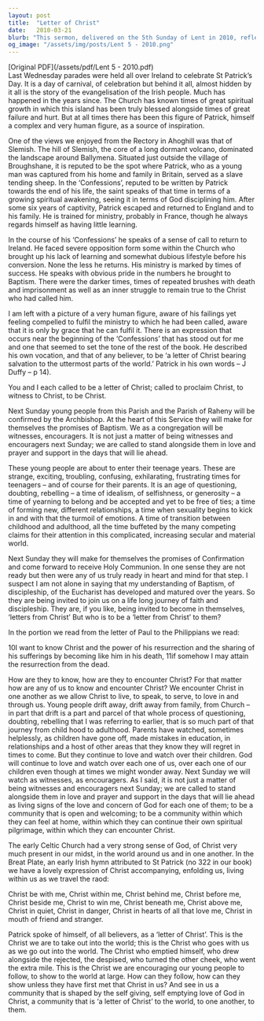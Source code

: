 ```yaml
---
layout: post
title:  "Letter of Christ"
date:   2010-03-21
blurb: "This sermon, delivered on the 5th Sunday of Lent in 2010, reflects on the life and teachings of St. Patrick, and the concept of each believer being a 'letter of Christ'. It discusses the challenges and transitions faced by teenagers, and the importance of the church community in supporting them. The sermon emphasizes the need for believers to embody Christ's teachings and be a living testament of His love and grace."
og_image: "/assets/img/posts/Lent 5 - 2010.png"
---
```

[Original PDF](/assets/pdf/Lent 5 - 2010.pdf)    
Last Wednesday parades were held all over Ireland to celebrate St Patrick’s Day. It is a day of carnival, of celebration but behind it all, almost hidden by it all is the story of the evangelisation of the Irish people. Much has happened in the years since. The Church has known times of great spiritual growth in which this island has been truly blessed alongside times of great failure and hurt. But at all times there has been this figure of Patrick, himself a complex and very human figure, as a source of inspiration.

One of the views we enjoyed from the Rectory in Ahoghill was that of Slemish. The hill of Slemish, the core of a long dormant volcano, dominated the landscape around Ballymena. Situated just outside the village of Broughshane, it is reputed to be the spot where Patrick, who as a young man was captured from his home and family in Britain, served as a slave tending sheep. In the ‘Confessions’, reputed to be written by Patrick towards the end of his life, the saint speaks of that time in terms of a growing spiritual awakening, seeing it in terms of God disciplining him. After some six years of captivity, Patrick escaped and returned to England and to his family. He is trained for ministry, probably in France, though he always regards himself as having little learning.

In the course of his ‘Confessions’ he speaks of a sense of call to return to Ireland. He faced severe opposition form some within the Church who brought up his lack of learning and somewhat dubious lifestyle before his conversion. None the less he returns. His ministry is marked by times of success. He speaks with obvious pride in the numbers he brought to Baptism. There were the darker times, times of repeated brushes with death and imprisonment as well as an inner struggle to remain true to the Christ who had called him.

I am left with a picture of a very human figure, aware of his failings yet feeling compelled to fulfil the ministry to which he had been called, aware that it is only by grace that he can fulfil it. There is an expression that occurs near the beginning of the ‘Confessions’ that has stood out for me and one that seemed to set the tone of the rest of the book. He described his own vocation, and that of any believer, to be ‘a letter of Christ bearing salvation to the uttermost parts of the world.’ Patrick in his own words – J Duffy – p 14).

You and I each called to be a letter of Christ; called to proclaim Christ, to witness to Christ, to be Christ.

Next Sunday young people from this Parish and the Parish of Raheny will be confirmed by the Archbishop. At the heart of this Service they will make for themselves the promises of Baptism. We as a congregation will be witnesses, encouragers. It is not just a matter of being witnesses and encouragers next Sunday; we are called to stand alongside them in love and prayer and support in the days that will lie ahead.

These young people are about to enter their teenage years. These are strange, exciting, troubling, confusing, exhilarating, frustrating times for teenagers – and of course for their parents. It is an age of questioning, doubting, rebelling – a time of idealism, of selfishness, or generosity – a time of yearning to belong and be accepted and yet to be free of ties; a time of forming new, different relationships, a time when sexuality begins to kick in and with that the turmoil of emotions. A time of transition between childhood and adulthood, all the time buffeted by the many competing claims for their attention in this complicated, increasing secular and material world.

Next Sunday they will make for themselves the promises of Confirmation and come forward to receive Holy Communion. In one sense they are not ready but then were any of us truly ready in heart and mind for that step. I suspect I am not alone in saying that my understanding of Baptism, of discipleship, of the Eucharist has developed and matured over the years. So they are being invited to join us on a life long journey of faith and discipleship. They are, if you like, being invited to become in themselves, ‘letters from Christ’ But who is to be a ‘letter from Christ’ to them?

In the portion we read from the letter of Paul to the Philippians we read:

10I want to know Christ and the power of his resurrection and the sharing of his sufferings by becoming like him in his death, 11if somehow I may attain the resurrection from the dead.

How are they to know, how are they to encounter Christ? For that matter how are any of us to know and encounter Christ? We encounter Christ in one another as we allow Christ to live, to speak, to serve, to love in and through us. Young people drift away, drift away from family, from Church – in part that drift is a part and parcel of that whole process of questioning, doubting, rebelling that I was referring to earlier, that is so much part of that journey from child hood to adulthood. Parents have watched, sometimes helplessly, as children have gone off, made mistakes in education, in relationships and a host of other areas that they know they will regret in times to come. But they continue to love and watch over their children. God will continue to love and watch over each one of us, over each one of our children even though at times we might wonder away. Next Sunday we will watch as witnesses, as encouragers. As I said, it is not just a matter of being witnesses and encouragers next Sunday; we are called to stand alongside them in love and prayer and support in the days that will lie ahead as living signs of the love and concern of God for each one of them; to be a community that is open and welcoming; to be a community within which they can feel at home, within which they can continue their own spiritual pilgrimage, within which they can encounter Christ.

The early Celtic Church had a very strong sense of God, of Christ very much present in our midst, in the world around us and in one another. In the Breat Plate, an early Irish hymn attributed to St Patrick (no 322 in our book) we have a lovely expression of Christ accompanying, enfolding us, living within us as we travel the raod:

Christ be with me, Christ within me,
Christ behind me, Christ before me,
Christ beside me, Christ to win me,
Christ beneath me, Christ above me,
Christ in quiet, Christ in danger,
Christ in hearts of all that love me,
Christ in mouth of friend and stranger.

Patrick spoke of himself, of all believers, as a ‘letter of Christ’. This is the Christ we are to take out into the world; this is the Christ who goes with us as we go out into the world. The Christ who emptied himself, who drew alongside the rejected, the despised, who turned the other cheek, who went the extra mile. This is the Christ we are encouraging our young people to follow, to show to the world at large. How can they follow, how can they show unless they have first met that Christ in us? And see in us a community that is shaped by the self giving, self emptying love of God in Christ, a community that is ‘a letter of Christ’ to the world, to one another, to them.

